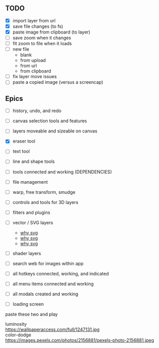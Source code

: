 ## TODO

- [X] import layer from url
- [X] save file changes (to fs)
- [X] paste image from clipboard (to layer)
- [ ] save zoom when it changes
- [ ] fit zoom to file when it loads
- [ ] new file
	- blank
	- from upload
	- from url
	- from clipboard
- [ ] fix layer move issues
- [ ] paste a copied image (versus a screencap)

## Epics
- [ ] history, undo, and redo
- [ ] canvas selection tools and features
- [ ] layers moveable and sizeable on canvas
- [X] eraser tool
- [ ] text tool
- [ ] line and shape tools
- [ ] tools connected and working (DEPENDENCIES)

- [ ] file management

- [ ] warp, free transform, smudge
- [ ] controls and tools for 3D layers
- [ ] filters and plugins
- [ ] vector / SVG layers
	- [why svg](https://www.linkedin.com/pulse/best-worst-patterns-2021-bence-szab%C3%B3?trk=pulse-article_more-articles_related-content-card)
	- [why svg](https://www.linkedin.com/pulse/26-images-you-wont-believe-were-created-only-svg-bence-szab%C3%B3/)
	- [why svg](https://www.bit-101.com/blog/2021/07/svg-filters-in-canvas/)
- [ ] shader layers

- [ ] search web for images within app
- [ ] all hotkeys connected, working, and indicated
- [ ] all menu items connected and working
- [ ] all modals created and working
- [ ] loading screen

paste these two and play

luminosity   
https://wallpaperaccess.com/full/1247131.jpg   
color-dodge   
https://images.pexels.com/photos/2156881/pexels-photo-2156881.jpeg   
   